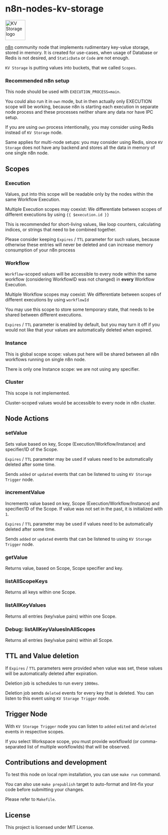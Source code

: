 # n8n-nodes-kv-storage

<img src="https://telepilot.co/logos/kv-storage.svg" alt="KV Storage logo" width="64" />

[n8n](https://www.n8n.io) community node that implements rudimentary key-value storage, stored in memory.
It is created for use-cases, when usage of Database or Redis is not desired, and `StaticData` or `Code` are not enough. 

`KV Storage` is putting values into buckets, that we called `Scopes`. 

### Recommended n8n setup

This node should be used with `EXECUTION_PROCESS=main`.

You could also run it in `own` mode, but in then actually only EXECUTION scope will be working, 
because n8n is starting each execution in separate node process and these processes neither share any data nor have IPC setup.

If you are using `own` process intentionally, you may consider using Redis instead of `KV Storage` node.

Same applies for multi-node setups: you may consider using Redis, since `KV Storage` does not have any backend 
and stores all the data in memory of one single n8n node.

## Scopes

### Execution

Values, put into this scope will be readable only by the nodes within the same Workflow Execution.

Multiple Execution scopes may coexist:  We differentiate between scopes of different executions by using `{{ $execution.id }}`

This is recommended for short-living values, like loop counters, calculating indices, or strings that need to be combined together.

Please consider keeping `Expires` / `TTL` parameter for such values, because otherwise these entries will never be deleted 
and can increase memory consumption of your n8n process

### Workflow

`Workflow`-scoped values will be accessible to every node within the same workflow (considering WorkflowID was not changed) 
in **every** Workflow Execution.

Multiple Workflow scopes may coexist: We differentiate between scopes of different executions by using `workflowId`

You may use this scope to store some temporary state, that needs to be shared between different executions.

`Expires` / `TTL` parameter is enabled by default, but you may turn it off if you would not like that your values are
automatically deleted when expired.


### Instance

This is global scope scope: values put here will be shared between all n8n workflows running on single n8n node.

There is only one Instance scope: we are not using any specifier.


### Cluster

This scope is not implemented.

Cluster-scoped values would be accessible to every node in n8n cluster.

## Node Actions

### setValue

Sets value based on key, Scope (Execution/Workflow/Instance) and specifier/ID of the Scope.

`Expires` / `TTL` parameter may be used if values need to be automatically deleted after some time.

Sends `added` or `updated` events that can be listened to using `KV Storage Trigger` node.

### incrementValue

Increments value based on key, Scope (Execution/Workflow/Instance) and specifier/ID of the Scope.
If value was not set in the past, it is initialized with `1`.

`Expires` / `TTL` parameter may be used if values need to be automatically deleted after some time.

Sends `added` or `updated` events that can be listened to using `KV Storage Trigger` node.

### getValue

Returns value, based on Scope, Scope specifier and key.

### listAllScopeKeys

Returns all keys within one Scope.

### listAllKeyValues

Returns all entries (key/value pairs) within one Scope.

### Debug: listAllKeyValuesInAllScopes

Returns all entries (key/value pairs) within all Scope.

## TTL and Value deletion

If `Expires` / `TTL` parameters were provided when value was set, these values will be automatically deleted after expiration.

Deletion job is schedules to run every `1000ms`.

Deletion job sends `deleted` events for every key that is deleted. You can listen to this event using `KV Storage Trigger` node.

## Trigger Node

With `KV Storage Trigger` node you can listen to `added` `edited` and `deleted` events in respective scopes.

If you select Workspace scope, you must provide workflowId (or comma-separated list of multiple workflowIds) that will be observed.

## Contributions and development

To test this node on local npm installation, you can use `make run` command.

You can also use `make prepublish` target to auto-format and lint-fix your code before submitting your changes. 

Please refer to `Makefile`.


## License

This project is licensed under MIT License.
